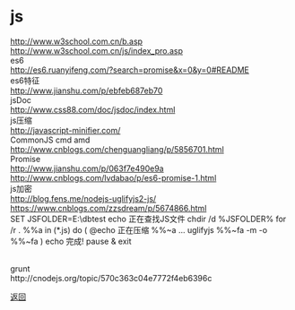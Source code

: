 # js

http://www.w3school.com.cn/b.asp
<br>
http://www.w3school.com.cn/js/index_pro.asp
<br>
es6
<br>
http://es6.ruanyifeng.com/?search=promise&x=0&y=0#README
<br>
es6特征
<br>
http://www.jianshu.com/p/ebfeb687eb70
<br>
jsDoc
<br>
http://www.css88.com/doc/jsdoc/index.html
<br>
js压缩
<br>
http://javascript-minifier.com/
<br>
CommonJS cmd amd
<br>
http://www.cnblogs.com/chenguangliang/p/5856701.html
<br>
Promise
<br>
http://www.jianshu.com/p/063f7e490e9a
<br>
http://www.cnblogs.com/lvdabao/p/es6-promise-1.html
<br>
js加密
<br>
http://blog.fens.me/nodejs-uglifyjs2-js/
<br>
https://www.cnblogs.com/zzsdream/p/5674866.html
<br>
SET JSFOLDER=E:\dbtest
echo 正在查找JS文件
chdir /d %JSFOLDER%
for /r . %%a in (*.js) do (
    @echo 正在压缩 %%~a ...
    uglifyjs %%~fa  -m -o %%~fa
)
echo 完成!
pause & exit

<br>
grunt
<br>
http://cnodejs.org/topic/570c363c04e7772f4eb6396c

[返回](https://github.com/kyo3223/tane)